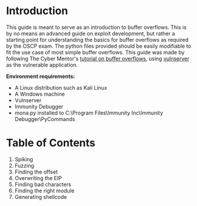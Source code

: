# Introduction
This guide is meant to serve as an introduction to buffer overflows. This is by no means an advanced guide on exploit development, but rather a starting point for understanding the basics for buffer overflows as required by the OSCP exam. The python files provided should be easily modifiable to fit the use case of most simple buffer overflows. This guide was made by following The Cyber Mentor's [tutorial on buffer overflows](https://www.youtube.com/watch?v=qSnPayW6F7U&list=PLLKT__MCUeix3O0DPbmuaRuR_4Hxo4m3G&index=1), using [vulnserver](https://github.com/stephenbradshaw/vulnserver) as the vulnerable application.

**Environment requirements:**
- A Linux distribution such as Kali Linux
- A Windows machine
- Vulnserver
- Immunity Debugger
- mona.py installed to C:\Program Files\Immunity Inc\Immunity Debugger\PyCommands

# Table of Contents
1. Spiking
2. Fuzzing
3. Finding the offset
4. Overwriting the EIP
5. Finding bad characters
6. Finding the right module
7. Generating shellcode

